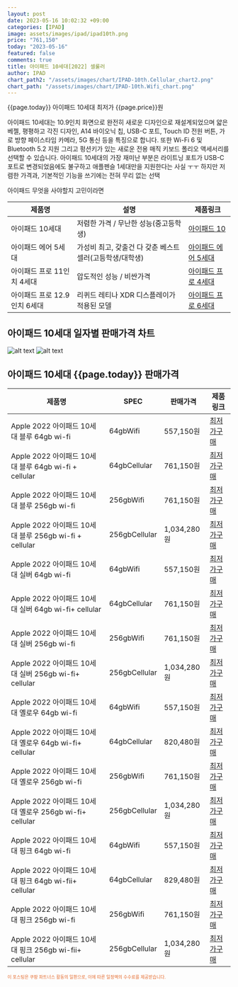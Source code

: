 ```yaml
---
layout: post
date: 2023-05-16 10:02:32 +09:00
categories: [IPAD]
image: assets/images/ipad/ipad10th.png
price: "761,150"
today: "2023-05-16"
featured: false
comments: true
title: 아이패드 10세대[2022] 셀룰러
author: IPAD
chart_path2: "/assets/images/chart/IPAD-10th.Cellular_chart2.png"
chart_path: "/assets/images/chart/IPAD-10th.Wifi_chart.png"
---
```


{{page.today}} 아이패드 10세대 최저가 {{page.price}}원

아이패드 10세대는 10.9인치 화면으로 완전히 새로운 디자인으로 재설계되었으며 얇은 베젤, 평평하고 각진 디자인, A14 바이오닉 칩, USB-C 포트, Touch ID 전원 버튼, 가로 방향 페이스타임 카메라, 5G 통신 등을 특징으로 합니다.
또한 Wi-Fi 6 및 Bluetooth 5.2 지원 그리고 펑션키가 있는 새로운 전용 매직 키보드 폴리오 액세서리를 선택할 수 있습니다.
아이패드 10세대의 가장 재미난 부분은 라이트닝 포트가 USB-C 포트로 변경되었음에도 불구하고 애플펜슬 1세대만을 지원한다는 사실 ㅜㅜ
하지만 저렴한 가격과, 기본적인 기능을 쓰기에는 전혀 무리 없는 선택

<main>
<P>아이패드 무엇을 사야할지 고민이라면</P>
<table id="rwd-table">
  <thead>
    <tr>
      <th>제품명</th>
      <th>설명</th>
      <th>제품링크</th>
    </tr>
  </thead>
  <tbody>
    <tr>
       <td>아이패드 10세대</td>
       <td>저렴한 가격 / 무난한 성능(중고등학생)</td>
       <td><a href='/APPLE-IPAD-10th/'>아이패드 10</a></td>
    </tr>
    <tr>
       <td>아이패드 에어 5세대</td>
       <td>가성비 최고, 갖출건 다 갖춘 베스트 셀러(고등학생/대학생)</td>
       <td><a href='/APPLE-IPAD-AIR5th/'>아이패드 에어 5세대</a></td>
    </tr>
    <tr>
       <td>아이패드 프로 11인치 4세대</td>
       <td>압도적인 성능 / 비싼가격</td>
       <td><a href='/APPLE-IPAD-PRO4th/'>아이패드 프로 4세대</a></td>
    </tr>
    <tr>
       <td>아이패드 프로 12.9인치 6세대</td>
       <td>리퀴드 레티나 XDR 디스플레이가 적용된 모델</td>
       <td><a href='/APPLE-IPAD-PRO6th/'>아이패드 프로 6세대</a></td>
    </tr>
  </tbody>
</table>
</main>

## 아이패드 10세대 일자별 판매가격 차트
![alt text]({{page.chart_path}} "아이패드 10세대 Wifi 판매가격 차트")
![alt text]({{page.chart_path2}} "아이패드 10세대 Cellular 판매가격 차트")

## 아이패드 10세대 {{page.today}} 판매가격
<main>
<table id="rwd-table-large">
  <thead>
    <tr>
      <th>제품명</th>
      <th>SPEC</th>
      <th>판매가격</th>
      <th>제품링크</th>
    </tr>
  </thead>
  <tbody><tr>
        <td>Apple 2022 아이패드 10세대 블루 64gb wi-fi</td>
        <td>64gbWifi</td>
        <td>557,150원</td>
        <td><a href='https://link.coupang.com/a/SA3Jl' target='_blank'>최저가구매</a></td>
        </tr><tr>
        <td>Apple 2022 아이패드 10세대 블루 64gb wi-fi + cellular</td>
        <td>64gbCellular</td>
        <td>761,150원</td>
        <td><a href='https://link.coupang.com/a/SA4iJ' target='_blank'>최저가구매</a></td>
        </tr><tr>
        <td>Apple 2022 아이패드 10세대 블루  256gb wi-fi</td>
        <td>256gbWifi</td>
        <td>761,150원</td>
        <td><a href='https://link.coupang.com/a/SA4xc' target='_blank'>최저가구매</a></td>
        </tr><tr>
        <td>Apple 2022 아이패드 10세대 블루 256gb wi-fi + cellular</td>
        <td>256gbCellular</td>
        <td>1,034,280원</td>
        <td><a href='https://link.coupang.com/a/SA4D3' target='_blank'>최저가구매</a></td>
        </tr><tr>
        <td>Apple 2022 아이패드 10세대 실버 64gb wi-fi</td>
        <td>64gbWifi</td>
        <td>557,150원</td>
        <td><a href='https://link.coupang.com/a/SA4Hu' target='_blank'>최저가구매</a></td>
        </tr><tr>
        <td>Apple 2022 아이패드 10세대 실버 64gb wi-fi+ cellular</td>
        <td>64gbCellular</td>
        <td>761,150원</td>
        <td><a href='https://link.coupang.com/a/SA4LR' target='_blank'>최저가구매</a></td>
        </tr><tr>
        <td>Apple 2022 아이패드 10세대 실버 256gb wi-fi</td>
        <td>256gbWifi</td>
        <td>761,150원</td>
        <td><a href='https://link.coupang.com/a/SA4PI' target='_blank'>최저가구매</a></td>
        </tr><tr>
        <td>Apple 2022 아이패드 10세대 실버 256gb wi-fi+ cellular</td>
        <td>256gbCellular</td>
        <td>1,034,280원</td>
        <td><a href='https://link.coupang.com/a/SA4Ui' target='_blank'>최저가구매</a></td>
        </tr><tr>
        <td>Apple 2022 아이패드 10세대 옐로우 64gb wi-fi</td>
        <td>64gbWifi</td>
        <td>557,150원</td>
        <td><a href='https://link.coupang.com/a/SA4XU' target='_blank'>최저가구매</a></td>
        </tr><tr>
        <td>Apple 2022 아이패드 10세대 옐로우 64gb wi-fi+ cellular</td>
        <td>64gbCellular</td>
        <td>820,480원</td>
        <td><a href='https://link.coupang.com/a/SA41r' target='_blank'>최저가구매</a></td>
        </tr><tr>
        <td>Apple 2022 아이패드 10세대 옐로우 256gb wi-fi</td>
        <td>256gbWifi</td>
        <td>761,150원</td>
        <td><a href='https://link.coupang.com/a/SA44n' target='_blank'>최저가구매</a></td>
        </tr><tr>
        <td>Apple 2022 아이패드 10세대 옐로우 256gb wi-fi+ cellular</td>
        <td>256gbCellular</td>
        <td>1,034,280원</td>
        <td><a href='https://link.coupang.com/a/SA47s' target='_blank'>최저가구매</a></td>
        </tr><tr>
        <td>Apple 2022 아이패드 10세대 핑크 64gb wi-fi</td>
        <td>64gbWifi</td>
        <td>557,150원</td>
        <td><a href='https://link.coupang.com/a/SA49T' target='_blank'>최저가구매</a></td>
        </tr><tr>
        <td>Apple 2022 아이패드 10세대 핑크 64gb wi-fii+ cellular</td>
        <td>64gbCellular</td>
        <td>829,480원</td>
        <td><a href='https://link.coupang.com/a/SA5dg' target='_blank'>최저가구매</a></td>
        </tr><tr>
        <td>Apple 2022 아이패드 10세대 핑크 256gb wi-fi</td>
        <td>256gbWifi</td>
        <td>761,150원</td>
        <td><a href='https://link.coupang.com/a/SA5fG' target='_blank'>최저가구매</a></td>
        </tr><tr>
        <td>Apple 2022 아이패드 10세대 핑크 256gb wi-fii+ cellular</td>
        <td>256gbCellular</td>
        <td>1,034,280원</td>
        <td><a href='https://link.coupang.com/a/SA7eu' target='_blank'>최저가구매</a></td>
        </tr></tbody>
</table>
</main>
<div style="color:#e56a2c;font-size: 0.7em;" >
이 포스팅은 쿠팡 파트너스 활동의 일환으로, 이에 따른 일정액의 수수료를 제공받습니다.
</div>
